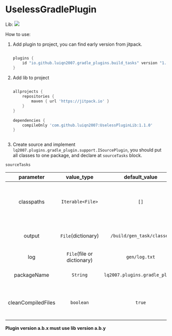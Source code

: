 # UselessGradlePlugin

Lib: [![](https://jitpack.io/v/luiqn2007/UselessPluginLib.svg)](https://jitpack.io/#luiqn2007/UselessPluginLib)

How to use: 

 1. Add plugin to project, you can find early version from jitpack.

    ```groovy

    plugins {
        id "io.github.luiqn2007.gradle_plugins.build_tasks" version "1.1.7"
    }
    
    ```

 2. Add lib to project

    ```groovy
     
    allprojects {
        repositories {
            maven { url 'https://jitpack.io' }
        }
    }
     
    dependencies {
        compileOnly 'com.github.luiqn2007:UselessPluginLib:1.1.0'
    }
     
    ```
     
 3. Create source and implement `lq2007.plugins.gradle_plugin.support.ISourcePlugin`, you should put all classes to one package,
and declare at `sourceTasks` block.

`sourceTasks`

|     parameter      |         value_type         |         default_value          | description                                              |
|:------------------:|:--------------------------:|:------------------------------:|----------------------------------------------------------|
|     classpaths     |      `Iterable<File>`      |              `[]`              | file in this list will become classpachs while compiling |
|       output       |     `File`(dictionary)     |   `/build/gen_task/classes`    | dictionary to save the compiled file                     |
|        log         | `File`(file or dictionary) |         `gen/log.txt`          | file to save log                                         |
|    packageName     |          `String`          | `lq2007.plugins.gradle_plugin` | task source class package                                |
| cleanCompiledFiles |         `boolean`          |             `true`             | true if delete compiled file while finished              |


**Plugin version a.b.x must use lib version a.b.y**
